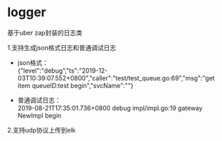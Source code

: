 # logger
基于uber zap封装的日志类

1.支持生成json格式日志和普通调试日志    
+ json格式：  
{"level":"debug","ts":"2019-12-03T10:39:07.552+0800","caller":"test/test_queue.go:69","msg":"get item queueID:test begin","svcName":""}

+ 普通调试日志：  
2019-08-21T17:35:01.736+0800	debug	impl/impl.go:19	gateway NewImpl begin

2.支持udp协议上传到elk  